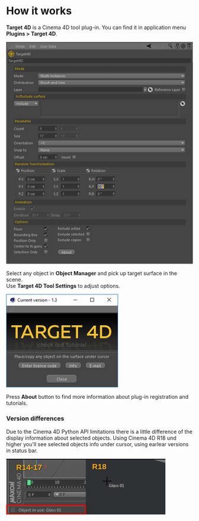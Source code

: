 # How it works

**Target 4D** is a Cinema 4D tool plug-in. You can find it in application menu **Plugins &gt; Target 4D**.

![](../.gitbook/assets/1011.png)

Select any object in **Object Manager** and pick up target surface in the scene.   
Use **Target 4D Tool Settings** to adjust options.   


![](../.gitbook/assets/1023.png)

Press **About** button to find more information about plug-in registration and tutorials.

### Version differences

Due to the Cinema 4D Python API limitations there is a little difference of the display information about selected objects. Using Cinema 4D R18 und higher you'll see selected objects info under cursor, using earlear versions in status bar.

![](../.gitbook/assets/target4d_versions_difference.gif)

